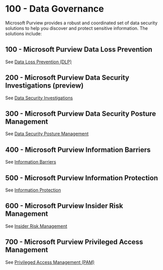 # 100 - Data Governance

Microsoft Purview provides a robust and coordinated set of data security solutions to help you discover and protect sensitive information. The solutions include:

## 100 - Microsoft Purview Data Loss Prevention

See [Data Loss Prevention (DLP)](./100/README.md)

## 200 - Microsoft Purview Data Security Investigations (preview)

See [Data Security Investigations ](./200/README.md)

## 300 - Microsoft Purview Data Security Posture Management

See [Data Security Posture Management](./300/README.md)

## 400 - Microsoft Purview Information Barriers

See [Information Barriers](https://learn.microsoft.com/en-us/purview/information-barriers-solution-overview)

## 500 - Microsoft Purview Information Protection

See [Information Protection](https://learn.microsoft.com/en-us/purview/information-protection)

## 600 - Microsoft Purview Insider Risk Management

See [Insider Risk Management](https://learn.microsoft.com/en-us/purview/insider-risk-management-solution-overview)

## 700 - Microsoft Purview Privileged Access Management

See [Privileged Access Management (PAM)](https://learn.microsoft.com/en-us/purview/privileged-access-management-solution-overview)
